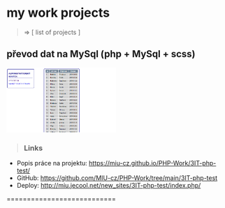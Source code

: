 # my work projects

> => [ list of projects ]

## převod dat na MySql (php + MySql + scss)

<img src="./3IT-php-test//docs/Screenshot 2023-08-30 221511.png" width=250>

> ### Links

- Popis práce na projektu: <https://miu-cz.github.io/PHP-Work/3IT-php-test/>
- GitHub: <https://github.com/MIU-cz/PHP-Work/tree/main/3IT-php-test>
- Deploy: <http://miu.jecool.net/new_sites/3IT-php-test/index.php/>

===========================
